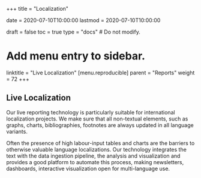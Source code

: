 +++
title = "Localization"

date = 2020-07-10T10:00:00
lastmod = 2020-07-10T10:00:00

draft = false
toc = true
type = "docs"  # Do not modify.

# Add menu entry to sidebar.
linktitle = "Live Localization"
[menu.reproducible]
  parent = "Reports"
  weight = 72
+++


## Live Localization

Our live reporting technology is particularly suitable for international localization projects. We make sure that all non-textual elements, such as graphs, charts, bibliographies, footnotes are always updated in all language variants.

Often the presence of high labour-input tables and charts are the barriers to otherwise valuable language localizations. Our technology integrates the text with the data ingestion pipeline, the analysis and visualization and provides a good platform to automate this process, making newsletters, dashboards, interactive visualization open for multi-language use.
